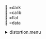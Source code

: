 &#x1F4D9; =dark  
                &#x1F4D5; =calib  
                &#x1F4D8; =flat  
                &#x1F4D7; =data <details><summary>distortion.menu</summary><blockquote><pre><details><summary>distortion.cbk</summary><blockquote><pre><details><summary>setupDark.rcp</summary><blockquote><pre> shut	in 
 Integration:0.00 minutes.  Hardware:0.00 minutes. total:0.00 minutes  </pre></blockquote></details><details><summary>&#x1F4D9; dark_01wave_1beam_16sums_10rep_BOTH.rcp</summary><blockquote><pre> shut	in 
&#x1F4D9;  data	rcam	both	656.28	16 
&#x1F4D9;  data	rcam	both	656.28	16 
&#x1F4D9;  data	rcam	both	656.28	16 
&#x1F4D9;  data	rcam	both	656.28	16 
&#x1F4D9;  data	rcam	both	656.28	16 
&#x1F4D9;  data	rcam	both	656.28	16 
&#x1F4D9;  data	rcam	both	656.28	16 
&#x1F4D9;  data	rcam	both	656.28	16 
&#x1F4D9;  data	rcam	both	656.28	16 
&#x1F4D9;  data	rcam	both	656.28	16 
 Integration:0.90 minutes.  Hardware:0.00 minutes. total:0.90 minutes  </pre></blockquote></details><details><summary>setupFlat.rcp</summary><blockquote><pre> diffuser  in 
 cover out 
 occ		out 
 shut	out 
 calib	out 
 Integration:0.00 minutes.  Hardware:2.00 minutes. total:2.00 minutes  </pre></blockquote></details><details><summary>setupFlat.rcp</summary><blockquote><pre> diffuser  in 
 cover out 
 occ		out 
 shut	out 
 calib	out 
 Integration:0.00 minutes.  Hardware:0.00 minutes. total:0.00 minutes  </pre></blockquote></details><details><summary>637_FW.rcp</summary><blockquote><pre> prefilterrange 637 
 Integration:0.00 minutes.  Hardware:0.42 minutes. total:0.42 minutes  </pre></blockquote></details><details><summary>&#x1F4D8; 637_01wave_2beam_16sums_16rep_BOTH.rcp</summary><blockquote><pre>&#x1F4D8;  data	rcam	both	637.40	16 
&#x1F4D8;  data	tcam	both	637.40	16 
&#x1F4D8;  data	rcam	both	637.40	16 
&#x1F4D8;  data	tcam	both	637.40	16 
&#x1F4D8;  data	rcam	both	637.40	16 
&#x1F4D8;  data	tcam	both	637.40	16 
&#x1F4D8;  data	rcam	both	637.40	16 
&#x1F4D8;  data	tcam	both	637.40	16 
&#x1F4D8;  data	rcam	both	637.40	16 
&#x1F4D8;  data	tcam	both	637.40	16 
&#x1F4D8;  data	rcam	both	637.40	16 
&#x1F4D8;  data	tcam	both	637.40	16 
&#x1F4D8;  data	rcam	both	637.40	16 
&#x1F4D8;  data	tcam	both	637.40	16 
&#x1F4D8;  data	rcam	both	637.40	16 
&#x1F4D8;  data	tcam	both	637.40	16 
&#x1F4D8;  data	rcam	both	637.40	16 
&#x1F4D8;  data	tcam	both	637.40	16 
&#x1F4D8;  data	rcam	both	637.40	16 
&#x1F4D8;  data	tcam	both	637.40	16 
&#x1F4D8;  data	rcam	both	637.40	16 
&#x1F4D8;  data	tcam	both	637.40	16 
&#x1F4D8;  data	rcam	both	637.40	16 
&#x1F4D8;  data	tcam	both	637.40	16 
&#x1F4D8;  data	rcam	both	637.40	16 
&#x1F4D8;  data	tcam	both	637.40	16 
&#x1F4D8;  data	rcam	both	637.40	16 
&#x1F4D8;  data	tcam	both	637.40	16 
&#x1F4D8;  data	rcam	both	637.40	16 
&#x1F4D8;  data	tcam	both	637.40	16 
&#x1F4D8;  data	rcam	both	637.40	16 
&#x1F4D8;  data	tcam	both	637.40	16 
 Integration:2.89 minutes.  Hardware:0.00 minutes. total:2.89 minutes  </pre></blockquote></details><details><summary>670_FW.rcp</summary><blockquote><pre> prefilterrange 670 
 Integration:0.00 minutes.  Hardware:0.42 minutes. total:0.42 minutes  </pre></blockquote></details><details><summary>&#x1F4D8; 637_01wave_2beam_16sums_16rep_BOTH.rcp</summary><blockquote><pre>&#x1F4D8;  data	rcam	both	637.40	16 
&#x1F4D8;  data	tcam	both	637.40	16 
&#x1F4D8;  data	rcam	both	637.40	16 
&#x1F4D8;  data	tcam	both	637.40	16 
&#x1F4D8;  data	rcam	both	637.40	16 
&#x1F4D8;  data	tcam	both	637.40	16 
&#x1F4D8;  data	rcam	both	637.40	16 
&#x1F4D8;  data	tcam	both	637.40	16 
&#x1F4D8;  data	rcam	both	637.40	16 
&#x1F4D8;  data	tcam	both	637.40	16 
&#x1F4D8;  data	rcam	both	637.40	16 
&#x1F4D8;  data	tcam	both	637.40	16 
&#x1F4D8;  data	rcam	both	637.40	16 
&#x1F4D8;  data	tcam	both	637.40	16 
&#x1F4D8;  data	rcam	both	637.40	16 
&#x1F4D8;  data	tcam	both	637.40	16 
&#x1F4D8;  data	rcam	both	637.40	16 
&#x1F4D8;  data	tcam	both	637.40	16 
&#x1F4D8;  data	rcam	both	637.40	16 
&#x1F4D8;  data	tcam	both	637.40	16 
&#x1F4D8;  data	rcam	both	637.40	16 
&#x1F4D8;  data	tcam	both	637.40	16 
&#x1F4D8;  data	rcam	both	637.40	16 
&#x1F4D8;  data	tcam	both	637.40	16 
&#x1F4D8;  data	rcam	both	637.40	16 
&#x1F4D8;  data	tcam	both	637.40	16 
&#x1F4D8;  data	rcam	both	637.40	16 
&#x1F4D8;  data	tcam	both	637.40	16 
&#x1F4D8;  data	rcam	both	637.40	16 
&#x1F4D8;  data	tcam	both	637.40	16 
&#x1F4D8;  data	rcam	both	637.40	16 
&#x1F4D8;  data	tcam	both	637.40	16 
 Integration:2.89 minutes.  Hardware:0.00 minutes. total:2.89 minutes  </pre></blockquote></details><details><summary>706_FW.rcp</summary><blockquote><pre> prefilterrange 706 
 Integration:0.00 minutes.  Hardware:0.42 minutes. total:0.42 minutes  </pre></blockquote></details><details><summary>&#x1F4D8; 706_01wave_2beam_16sums_16rep_BOTH.rcp</summary><blockquote><pre>&#x1F4D8;  data	rcam	both	706.20	16 
&#x1F4D8;  data	tcam	both	706.20	16 
&#x1F4D8;  data	rcam	both	706.20	16 
&#x1F4D8;  data	tcam	both	706.20	16 
&#x1F4D8;  data	rcam	both	706.20	16 
&#x1F4D8;  data	tcam	both	706.20	16 
&#x1F4D8;  data	rcam	both	706.20	16 
&#x1F4D8;  data	tcam	both	706.20	16 
&#x1F4D8;  data	rcam	both	706.20	16 
&#x1F4D8;  data	tcam	both	706.20	16 
&#x1F4D8;  data	rcam	both	706.20	16 
&#x1F4D8;  data	tcam	both	706.20	16 
&#x1F4D8;  data	rcam	both	706.20	16 
&#x1F4D8;  data	tcam	both	706.20	16 
&#x1F4D8;  data	rcam	both	706.20	16 
&#x1F4D8;  data	tcam	both	706.20	16 
&#x1F4D8;  data	rcam	both	706.20	16 
&#x1F4D8;  data	tcam	both	706.20	16 
&#x1F4D8;  data	rcam	both	706.20	16 
&#x1F4D8;  data	tcam	both	706.20	16 
&#x1F4D8;  data	rcam	both	706.20	16 
&#x1F4D8;  data	tcam	both	706.20	16 
&#x1F4D8;  data	rcam	both	706.20	16 
&#x1F4D8;  data	tcam	both	706.20	16 
&#x1F4D8;  data	rcam	both	706.20	16 
&#x1F4D8;  data	tcam	both	706.20	16 
&#x1F4D8;  data	rcam	both	706.20	16 
&#x1F4D8;  data	tcam	both	706.20	16 
&#x1F4D8;  data	rcam	both	706.20	16 
&#x1F4D8;  data	tcam	both	706.20	16 
&#x1F4D8;  data	rcam	both	706.20	16 
&#x1F4D8;  data	tcam	both	706.20	16 
 Integration:2.89 minutes.  Hardware:0.00 minutes. total:2.89 minutes  </pre></blockquote></details><details><summary>761_FW.rcp</summary><blockquote><pre> prefilterrange 761 
 Integration:0.00 minutes.  Hardware:0.42 minutes. total:0.42 minutes  </pre></blockquote></details><details><summary>&#x1F4D8; 706_01wave_2beam_16sums_16rep_BOTH.rcp</summary><blockquote><pre>&#x1F4D8;  data	rcam	both	706.20	16 
&#x1F4D8;  data	tcam	both	706.20	16 
&#x1F4D8;  data	rcam	both	706.20	16 
&#x1F4D8;  data	tcam	both	706.20	16 
&#x1F4D8;  data	rcam	both	706.20	16 
&#x1F4D8;  data	tcam	both	706.20	16 
&#x1F4D8;  data	rcam	both	706.20	16 
&#x1F4D8;  data	tcam	both	706.20	16 
&#x1F4D8;  data	rcam	both	706.20	16 
&#x1F4D8;  data	tcam	both	706.20	16 
&#x1F4D8;  data	rcam	both	706.20	16 
&#x1F4D8;  data	tcam	both	706.20	16 
&#x1F4D8;  data	rcam	both	706.20	16 
&#x1F4D8;  data	tcam	both	706.20	16 
&#x1F4D8;  data	rcam	both	706.20	16 
&#x1F4D8;  data	tcam	both	706.20	16 
&#x1F4D8;  data	rcam	both	706.20	16 
&#x1F4D8;  data	tcam	both	706.20	16 
&#x1F4D8;  data	rcam	both	706.20	16 
&#x1F4D8;  data	tcam	both	706.20	16 
&#x1F4D8;  data	rcam	both	706.20	16 
&#x1F4D8;  data	tcam	both	706.20	16 
&#x1F4D8;  data	rcam	both	706.20	16 
&#x1F4D8;  data	tcam	both	706.20	16 
&#x1F4D8;  data	rcam	both	706.20	16 
&#x1F4D8;  data	tcam	both	706.20	16 
&#x1F4D8;  data	rcam	both	706.20	16 
&#x1F4D8;  data	tcam	both	706.20	16 
&#x1F4D8;  data	rcam	both	706.20	16 
&#x1F4D8;  data	tcam	both	706.20	16 
&#x1F4D8;  data	rcam	both	706.20	16 
&#x1F4D8;  data	tcam	both	706.20	16 
 Integration:2.89 minutes.  Hardware:0.00 minutes. total:2.89 minutes  </pre></blockquote></details><details><summary>789_FW.rcp</summary><blockquote><pre> prefilterrange 789 
 Integration:0.00 minutes.  Hardware:0.42 minutes. total:0.42 minutes  </pre></blockquote></details><details><summary>&#x1F4D8; 789_01wave_2beam_16sums_16rep_BOTH.rcp</summary><blockquote><pre>&#x1F4D8;  data	rcam	both	789.40	16 
&#x1F4D8;  data	tcam	both	789.40	16 
&#x1F4D8;  data	rcam	both	789.40	16 
&#x1F4D8;  data	tcam	both	789.40	16 
&#x1F4D8;  data	rcam	both	789.40	16 
&#x1F4D8;  data	tcam	both	789.40	16 
&#x1F4D8;  data	rcam	both	789.40	16 
&#x1F4D8;  data	tcam	both	789.40	16 
&#x1F4D8;  data	rcam	both	789.40	16 
&#x1F4D8;  data	tcam	both	789.40	16 
&#x1F4D8;  data	rcam	both	789.40	16 
&#x1F4D8;  data	tcam	both	789.40	16 
&#x1F4D8;  data	rcam	both	789.40	16 
&#x1F4D8;  data	tcam	both	789.40	16 
&#x1F4D8;  data	rcam	both	789.40	16 
&#x1F4D8;  data	tcam	both	789.40	16 
&#x1F4D8;  data	rcam	both	789.40	16 
&#x1F4D8;  data	tcam	both	789.40	16 
&#x1F4D8;  data	rcam	both	789.40	16 
&#x1F4D8;  data	tcam	both	789.40	16 
&#x1F4D8;  data	rcam	both	789.40	16 
&#x1F4D8;  data	tcam	both	789.40	16 
&#x1F4D8;  data	rcam	both	789.40	16 
&#x1F4D8;  data	tcam	both	789.40	16 
&#x1F4D8;  data	rcam	both	789.40	16 
&#x1F4D8;  data	tcam	both	789.40	16 
&#x1F4D8;  data	rcam	both	789.40	16 
&#x1F4D8;  data	tcam	both	789.40	16 
&#x1F4D8;  data	rcam	both	789.40	16 
&#x1F4D8;  data	tcam	both	789.40	16 
&#x1F4D8;  data	rcam	both	789.40	16 
&#x1F4D8;  data	tcam	both	789.40	16 
 Integration:2.89 minutes.  Hardware:0.00 minutes. total:2.89 minutes  </pre></blockquote></details><details><summary>802_FW.rcp</summary><blockquote><pre> prefilterrange 802 
 Integration:0.00 minutes.  Hardware:0.42 minutes. total:0.42 minutes  </pre></blockquote></details><details><summary>&#x1F4D8; 802_01wave_2beam_16sums_16rep_BOTH.rcp</summary><blockquote><pre>&#x1F4D8;  data	rcam	both	802.41	16 
&#x1F4D8;  data	tcam	both	802.41	16 
&#x1F4D8;  data	rcam	both	802.41	16 
&#x1F4D8;  data	tcam	both	802.41	16 
&#x1F4D8;  data	rcam	both	802.41	16 
&#x1F4D8;  data	tcam	both	802.41	16 
&#x1F4D8;  data	rcam	both	802.41	16 
&#x1F4D8;  data	tcam	both	802.41	16 
&#x1F4D8;  data	rcam	both	802.41	16 
&#x1F4D8;  data	tcam	both	802.41	16 
&#x1F4D8;  data	rcam	both	802.41	16 
&#x1F4D8;  data	tcam	both	802.41	16 
&#x1F4D8;  data	rcam	both	802.41	16 
&#x1F4D8;  data	tcam	both	802.41	16 
&#x1F4D8;  data	rcam	both	802.41	16 
&#x1F4D8;  data	tcam	both	802.41	16 
&#x1F4D8;  data	rcam	both	802.41	16 
&#x1F4D8;  data	tcam	both	802.41	16 
&#x1F4D8;  data	rcam	both	802.41	16 
&#x1F4D8;  data	tcam	both	802.41	16 
&#x1F4D8;  data	rcam	both	802.41	16 
&#x1F4D8;  data	tcam	both	802.41	16 
&#x1F4D8;  data	rcam	both	802.41	16 
&#x1F4D8;  data	tcam	both	802.41	16 
&#x1F4D8;  data	rcam	both	802.41	16 
&#x1F4D8;  data	tcam	both	802.41	16 
&#x1F4D8;  data	rcam	both	802.41	16 
&#x1F4D8;  data	tcam	both	802.41	16 
&#x1F4D8;  data	rcam	both	802.41	16 
&#x1F4D8;  data	tcam	both	802.41	16 
&#x1F4D8;  data	rcam	both	802.41	16 
&#x1F4D8;  data	tcam	both	802.41	16 
 Integration:2.89 minutes.  Hardware:0.00 minutes. total:2.89 minutes  </pre></blockquote></details><details><summary>991_FW.rcp</summary><blockquote><pre> prefilterrange 991 
 Integration:0.00 minutes.  Hardware:0.42 minutes. total:0.42 minutes  </pre></blockquote></details><details><summary>&#x1F4D8; 991_01wave_2beam_16sums_16rep_BOTH.rcp</summary><blockquote><pre>&#x1F4D8;  data	rcam	both	991.26	16 
&#x1F4D8;  data	tcam	both	991.26	16 
&#x1F4D8;  data	rcam	both	991.26	16 
&#x1F4D8;  data	tcam	both	991.26	16 
&#x1F4D8;  data	rcam	both	991.26	16 
&#x1F4D8;  data	tcam	both	991.26	16 
&#x1F4D8;  data	rcam	both	991.26	16 
&#x1F4D8;  data	tcam	both	991.26	16 
&#x1F4D8;  data	rcam	both	991.26	16 
&#x1F4D8;  data	tcam	both	991.26	16 
&#x1F4D8;  data	rcam	both	991.26	16 
&#x1F4D8;  data	tcam	both	991.26	16 
&#x1F4D8;  data	rcam	both	991.26	16 
&#x1F4D8;  data	tcam	both	991.26	16 
&#x1F4D8;  data	rcam	both	991.26	16 
&#x1F4D8;  data	tcam	both	991.26	16 
&#x1F4D8;  data	rcam	both	991.26	16 
&#x1F4D8;  data	tcam	both	991.26	16 
&#x1F4D8;  data	rcam	both	991.26	16 
&#x1F4D8;  data	tcam	both	991.26	16 
&#x1F4D8;  data	rcam	both	991.26	16 
&#x1F4D8;  data	tcam	both	991.26	16 
&#x1F4D8;  data	rcam	both	991.26	16 
&#x1F4D8;  data	tcam	both	991.26	16 
&#x1F4D8;  data	rcam	both	991.26	16 
&#x1F4D8;  data	tcam	both	991.26	16 
&#x1F4D8;  data	rcam	both	991.26	16 
&#x1F4D8;  data	tcam	both	991.26	16 
&#x1F4D8;  data	rcam	both	991.26	16 
&#x1F4D8;  data	tcam	both	991.26	16 
&#x1F4D8;  data	rcam	both	991.26	16 
&#x1F4D8;  data	tcam	both	991.26	16 
 Integration:2.89 minutes.  Hardware:0.00 minutes. total:2.89 minutes  </pre></blockquote></details><details><summary>1074_FW.rcp</summary><blockquote><pre> prefilterrange 1074 
 Integration:0.00 minutes.  Hardware:0.42 minutes. total:0.42 minutes  </pre></blockquote></details><details><summary>&#x1F4D8; 1074_01wave_2beam_16sums_16rep_BOTH.rcp</summary><blockquote><pre>&#x1F4D8;  data	rcam	both	1074.70	16 
&#x1F4D8;  data	tcam	both	1074.70	16 
&#x1F4D8;  data	rcam	both	1074.70	16 
&#x1F4D8;  data	tcam	both	1074.70	16 
&#x1F4D8;  data	rcam	both	1074.70	16 
&#x1F4D8;  data	tcam	both	1074.70	16 
&#x1F4D8;  data	rcam	both	1074.70	16 
&#x1F4D8;  data	tcam	both	1074.70	16 
&#x1F4D8;  data	rcam	both	1074.70	16 
&#x1F4D8;  data	tcam	both	1074.70	16 
&#x1F4D8;  data	rcam	both	1074.70	16 
&#x1F4D8;  data	tcam	both	1074.70	16 
&#x1F4D8;  data	rcam	both	1074.70	16 
&#x1F4D8;  data	tcam	both	1074.70	16 
&#x1F4D8;  data	rcam	both	1074.70	16 
&#x1F4D8;  data	tcam	both	1074.70	16 
&#x1F4D8;  data	rcam	both	1074.70	16 
&#x1F4D8;  data	tcam	both	1074.70	16 
&#x1F4D8;  data	rcam	both	1074.70	16 
&#x1F4D8;  data	tcam	both	1074.70	16 
&#x1F4D8;  data	rcam	both	1074.70	16 
&#x1F4D8;  data	tcam	both	1074.70	16 
&#x1F4D8;  data	rcam	both	1074.70	16 
&#x1F4D8;  data	tcam	both	1074.70	16 
&#x1F4D8;  data	rcam	both	1074.70	16 
&#x1F4D8;  data	tcam	both	1074.70	16 
&#x1F4D8;  data	rcam	both	1074.70	16 
&#x1F4D8;  data	tcam	both	1074.70	16 
&#x1F4D8;  data	rcam	both	1074.70	16 
&#x1F4D8;  data	tcam	both	1074.70	16 
&#x1F4D8;  data	rcam	both	1074.70	16 
&#x1F4D8;  data	tcam	both	1074.70	16 
 Integration:2.89 minutes.  Hardware:0.00 minutes. total:2.89 minutes  </pre></blockquote></details><details><summary>1079_FW.rcp</summary><blockquote><pre> prefilterrange 1079 
 Integration:0.00 minutes.  Hardware:0.42 minutes. total:0.42 minutes  </pre></blockquote></details><details><summary>&#x1F4D8; 1079_01wave_2beam_16sums_16rep_BOTH.rcp</summary><blockquote><pre>&#x1F4D8;  data	rcam	both	1079.80	16 
&#x1F4D8;  data	tcam	both	1079.80	16 
&#x1F4D8;  data	rcam	both	1079.80	16 
&#x1F4D8;  data	tcam	both	1079.80	16 
&#x1F4D8;  data	rcam	both	1079.80	16 
&#x1F4D8;  data	tcam	both	1079.80	16 
&#x1F4D8;  data	rcam	both	1079.80	16 
&#x1F4D8;  data	tcam	both	1079.80	16 
&#x1F4D8;  data	rcam	both	1079.80	16 
&#x1F4D8;  data	tcam	both	1079.80	16 
&#x1F4D8;  data	rcam	both	1079.80	16 
&#x1F4D8;  data	tcam	both	1079.80	16 
&#x1F4D8;  data	rcam	both	1079.80	16 
&#x1F4D8;  data	tcam	both	1079.80	16 
&#x1F4D8;  data	rcam	both	1079.80	16 
&#x1F4D8;  data	tcam	both	1079.80	16 
&#x1F4D8;  data	rcam	both	1079.80	16 
&#x1F4D8;  data	tcam	both	1079.80	16 
&#x1F4D8;  data	rcam	both	1079.80	16 
&#x1F4D8;  data	tcam	both	1079.80	16 
&#x1F4D8;  data	rcam	both	1079.80	16 
&#x1F4D8;  data	tcam	both	1079.80	16 
&#x1F4D8;  data	rcam	both	1079.80	16 
&#x1F4D8;  data	tcam	both	1079.80	16 
&#x1F4D8;  data	rcam	both	1079.80	16 
&#x1F4D8;  data	tcam	both	1079.80	16 
&#x1F4D8;  data	rcam	both	1079.80	16 
&#x1F4D8;  data	tcam	both	1079.80	16 
&#x1F4D8;  data	rcam	both	1079.80	16 
&#x1F4D8;  data	tcam	both	1079.80	16 
&#x1F4D8;  data	rcam	both	1079.80	16 
&#x1F4D8;  data	tcam	both	1079.80	16 
 Integration:2.89 minutes.  Hardware:0.00 minutes. total:2.89 minutes  </pre></blockquote></details><details><summary>setupDark.rcp</summary><blockquote><pre> shut	in 
 Integration:0.00 minutes.  Hardware:0.00 minutes. total:0.00 minutes  </pre></blockquote></details> Integration:26.92 minutes.  Hardware:5.75 minutes. total:32.67 minutes  </pre></blockquote></details></pre></blockquote></details>